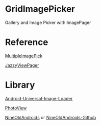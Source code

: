 GridImagePicker
===============

Gallery and Image Picker with ImagePager

Reference
==============

[MultipleImagePick](https://github.com/habzy/MultipleImagePick)

[JazzyViewPager](https://github.com/jfeinstein10/JazzyViewPager)

Library
=============

[Android-Universal-Image-Loader](https://github.com/nostra13/Android-Universal-Image-Loader)

[PhotoView](https://github.com/habzy/PhotoView)

[NineOldAndroids](http://nineoldandroids.com/) or [NineOldAndroids-Github](https://github.com/JakeWharton/NineOldAndroids)
